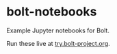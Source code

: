 # bolt-notebooks
Example Jupyter notebooks for Bolt.

Run these live at [try.bolt-project.org](http://try.bolt-project.org).
